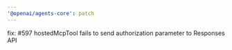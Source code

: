 ```yaml
---
'@openai/agents-core': patch
---
```


fix: #597 hostedMcpTool fails to send authorization parameter to Responses API
